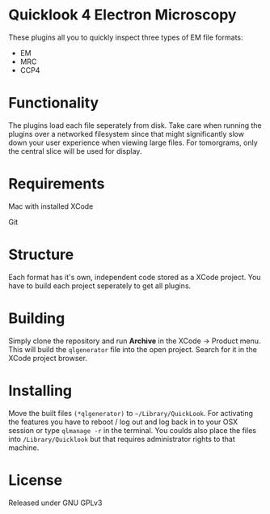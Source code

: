 # Quicklook 4 Electron Microscopy

These plugins all you to quickly inspect three types of EM file formats:

- EM
- MRC
- CCP4

# Functionality
The plugins load each file seperately from disk. Take care when running the plugins over a networked filesystem since that might significantly slow down your user experience when viewing large files. For tomorgrams, only the central slice will be used for display. 

# Requirements
Mac with installed XCode

Git

# Structure
Each format has it's own, independent code stored as a XCode project. You have to build each project seperately to get all plugins.

# Building
Simply clone the repository and run **Archive** in the XCode -> Product menu. This will build the `qlgenerator` file into the open project. Search for it in the XCode project browser.

# Installing
Move the built files `(*qlgenerator)` to `~/Library/QuickLook`. For activating the features you have to reboot / log out and log back in to your OSX session or type `qlmanage -r` in the terminal. You coulds also place the files into `/Library/Quicklook` but that requires administrator rights to that machine.

# License
Released under GNU GPLv3
